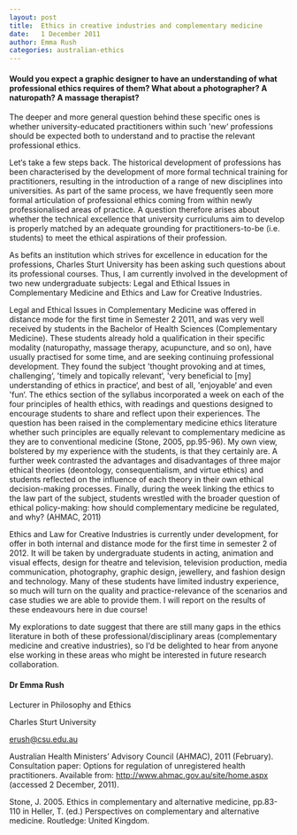 ```yaml
---
layout: post
title:  Ethics in creative industries and complementary medicine
date:   1 December 2011
author: Emma Rush
categories: australian-ethics
---
```


#### Would you expect a graphic designer to have an understanding of what professional ethics requires of them? What about a photographer? A naturopath? A massage therapist? ####

The deeper and more general question behind these specific ones is whether university-educated practitioners within such 'new‘ professions should be expected both to understand and to practise the relevant professional ethics.

Let‘s take a few steps back. The historical development of professions has been characterised by the development of more formal technical training for practitioners, resulting in the introduction of a range of new disciplines into universities. As part of the same process, we have frequently seen more formal articulation of professional ethics coming from within newly professionalised areas of practice. A question therefore arises about whether the technical excellence that university curriculums aim to develop is properly matched by an adequate grounding for practitioners-to-be (i.e. students) to meet the ethical aspirations of their profession.

As befits an institution which strives for excellence in education for the professions, Charles Sturt University has been asking such questions about its professional courses. Thus, I am currently involved in the development of two new undergraduate subjects: Legal and Ethical Issues in Complementary Medicine and Ethics and Law for Creative Industries.

Legal and Ethical Issues in Complementary Medicine was offered in distance mode for the first time in Semester 2 2011, and was very well received by students in the Bachelor of Health Sciences (Complementary Medicine). These students already hold a qualification in their specific modality (naturopathy, massage therapy, acupuncture, and so on), have usually practised for some time, and are seeking continuing professional development. They found the subject 'thought provoking and at times, challenging‘, 'timely and topically relevant‘, 'very beneficial to [my] understanding of ethics in practice‘, and best of all, 'enjoyable‘ and even 'fun‘. The ethics section of the syllabus incorporated a week on each of the four principles of health ethics, with readings and questions designed to encourage students to share and reflect upon their experiences. The question has been raised in the complementary medicine ethics literature whether such principles are equally relevant to complementary medicine as they are to conventional medicine (Stone, 2005, pp.95-96). My own view, bolstered by my experience with the students, is that they certainly are. A further week contrasted the advantages and disadvantages of three major ethical theories (deontology, consequentialism, and virtue ethics) and students reflected on the influence of each theory in their own ethical decision-making processes. Finally, during the week linking the ethics to the law part of the subject, students wrestled with the broader question of ethical policy-making: how should complementary medicine be regulated, and why? (AHMAC, 2011)

Ethics and Law for Creative Industries is currently under development, for offer in both internal and distance mode for the first time in semester 2 of 2012. It will be taken by undergraduate students in acting, animation and visual effects, design for theatre and television, television production, media communication, photography, graphic design, jewellery, and fashion design and technology. Many of these students have limited industry experience, so much will turn on the quality and practice-relevance of the scenarios and case studies we are able to provide them. I will report on the results of these endeavours here in due course!

My explorations to date suggest that there are still many gaps in the ethics literature in both of these professional/disciplinary areas (complementary medicine and creative industries), so I‘d be delighted to hear from anyone else working in these areas who might be interested in future research collaboration.

#### Dr Emma Rush ####

Lecturer in Philosophy and Ethics

Charles Sturt University

erush@csu.edu.au

Australian Health Ministers’ Advisory Council (AHMAC), 2011 (February). Consultation paper: Options for regulation of unregistered health practitioners. Available from: http://www.ahmac.gov.au/site/home.aspx (accessed 2 December, 2011).

Stone, J. 2005. Ethics in complementary and alternative medicine, pp.83-110 in Heller, T. (ed.) Perspectives on complementary and alternative medicine. Routledge: United Kingdom.
